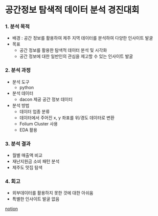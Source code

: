 # 공간정보 탐색적 데이터 분석 경진대회

### 1. 분석 목적
  - 배경 : 공간 정보를 활용하여 제주 지역 데이터를 분석하여 다양한 인사이트 발굴
  - 목표
    + 공간 정보를 활용한 탐색적 데이터 분석 및 시각화
    + 공간 정보에 대한 일반인의 관심을 제고할 수 있는 인사이트 발굴

### 2. 분석 과정
  - 분석 도구
    + python
  - 분석 데이터
    + dacon 제공 공간 정보 데이터
  - 분석 방법
    + 데이터 업종 분류
    + 데이터에서 주어진 x, y 좌표를 위/경도 데이터로 변환
    + Folium Cluster 사용
    + EDA 활용

### 3. 분석 결과
  - 월별 매출액 비교
  - 재난지원금 소비 패턴 분석
  - 제주도 맛집 탐색

### 4. 회고
  - 외부데이터를 활용하지 못한 것에 대한 아쉬움
  - 특별한 인사이트 발굴 없음

[notion](https://www.notion.so/DACON-d498f2b2d68049a584e460d9f2ae9f9f?pvs=4)
